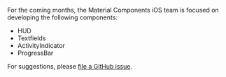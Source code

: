 For the coming months, the Material Components iOS team is focused on developing the following components:

- HUD
- Textfields
- ActivityIndicator
- ProgressBar

For suggestions, please [file a GitHub issue](https://github.com/google/material-components-ios/issues).
